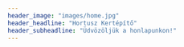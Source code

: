 ```yaml
---
header_image: "images/home.jpg"
header_headline: "Hortusz Kertépítő"
header_subheadline: "Üdvözöljük a honlapunkon!"
---
```

